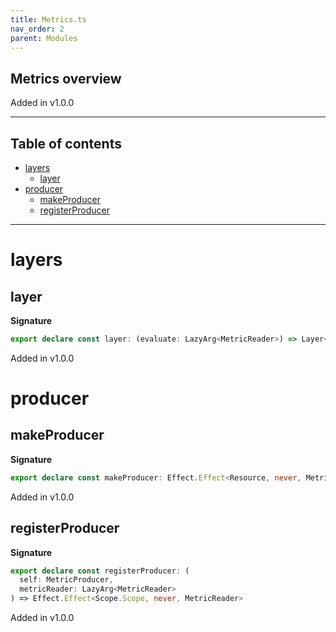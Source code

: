```yaml
---
title: Metrics.ts
nav_order: 2
parent: Modules
---
```


## Metrics overview

Added in v1.0.0

---

<h2 class="text-delta">Table of contents</h2>

- [layers](#layers)
  - [layer](#layer)
- [producer](#producer)
  - [makeProducer](#makeproducer)
  - [registerProducer](#registerproducer)

---

# layers

## layer

**Signature**

```ts
export declare const layer: (evaluate: LazyArg<MetricReader>) => Layer<Resource, never, never>
```

Added in v1.0.0

# producer

## makeProducer

**Signature**

```ts
export declare const makeProducer: Effect.Effect<Resource, never, MetricProducer>
```

Added in v1.0.0

## registerProducer

**Signature**

```ts
export declare const registerProducer: (
  self: MetricProducer,
  metricReader: LazyArg<MetricReader>
) => Effect.Effect<Scope.Scope, never, MetricReader>
```

Added in v1.0.0
